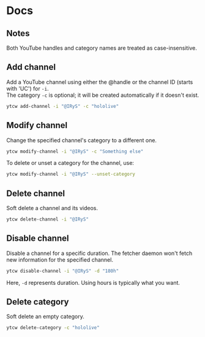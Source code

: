 # Docs

## Notes

Both YouTube handles and category names are treated as case-insensitive.

## Add channel

Add a YouTube channel using either the @handle or the channel ID (starts with 'UC') for `-i`.  
The category `-c` is optional; it will be created automatically if it doesn't exist.

```sh
ytcw add-channel -i "@IRyS" -c "hololive"
```

## Modify channel

Change the specified channel's category to a different one.

```sh
ytcw modify-channel -i "@IRyS" -c "Something else"
```

To delete or unset a category for the channel, use:

```sh
ytcw modify-channel -i "@IRyS" --unset-category
```

## Delete channel

Soft delete a channel and its videos.

```sh
ytcw delete-channel -i "@IRyS"
```

## Disable channel

Disable a channel for a specific duration. The fetcher daemon won't fetch new information for the specified channel.

```sh
ytcw disable-channel -i "@IRyS" -d "180h"
```

Here, `-d` represents duration. Using hours is typically what you want.

## Delete category

Soft delete an empty category.

```sh
ytcw delete-category -c "hololive"
```

